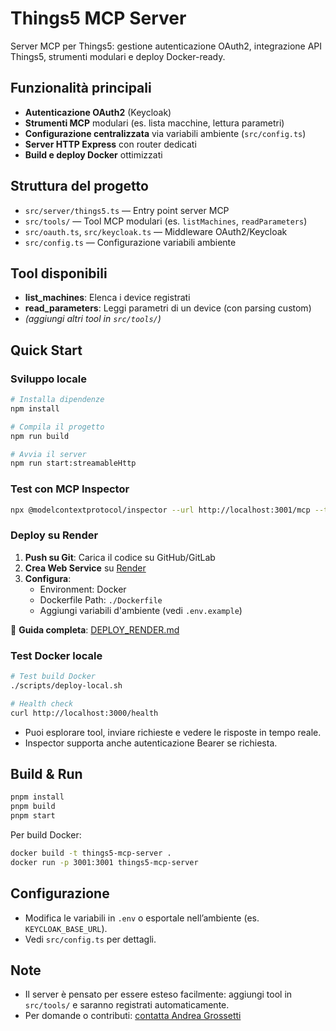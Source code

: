 # Things5 MCP Server

Server MCP per Things5: gestione autenticazione OAuth2, integrazione API Things5, strumenti modulari e deploy Docker-ready.

## Funzionalità principali
- **Autenticazione OAuth2** (Keycloak)
- **Strumenti MCP** modulari (es. lista macchine, lettura parametri)
- **Configurazione centralizzata** via variabili ambiente (`src/config.ts`)
- **Server HTTP Express** con router dedicati
- **Build e deploy Docker** ottimizzati

## Struttura del progetto
- `src/server/things5.ts` — Entry point server MCP
- `src/tools/` — Tool MCP modulari (es. `listMachines`, `readParameters`)
- `src/oauth.ts`, `src/keycloak.ts` — Middleware OAuth2/Keycloak
- `src/config.ts` — Configurazione variabili ambiente

## Tool disponibili
- **list_machines**: Elenca i device registrati
- **read_parameters**: Leggi parametri di un device (con parsing custom)
- *(aggiungi altri tool in `src/tools/`)*

## Quick Start

### Sviluppo locale
```bash
# Installa dipendenze
npm install

# Compila il progetto
npm run build

# Avvia il server
npm run start:streamableHttp
```

### Test con MCP Inspector
```bash
npx @modelcontextprotocol/inspector --url http://localhost:3001/mcp --transport streamable-http
```

### Deploy su Render

1. **Push su Git**: Carica il codice su GitHub/GitLab
2. **Crea Web Service** su [Render](https://dashboard.render.com)
3. **Configura**:
   - Environment: Docker
   - Dockerfile Path: `./Dockerfile`
   - Aggiungi variabili d'ambiente (vedi `.env.example`)

📖 **Guida completa**: [DEPLOY_RENDER.md](./DEPLOY_RENDER.md)

### Test Docker locale
```bash
# Test build Docker
./scripts/deploy-local.sh

# Health check
curl http://localhost:3000/health
```

- Puoi esplorare tool, inviare richieste e vedere le risposte in tempo reale.
- Inspector supporta anche autenticazione Bearer se richiesta.

## Build & Run

```sh
pnpm install
pnpm build
pnpm start
```

Per build Docker:
```sh
docker build -t things5-mcp-server .
docker run -p 3001:3001 things5-mcp-server
```

## Configurazione
- Modifica le variabili in `.env` o esportale nell’ambiente (es. `KEYCLOAK_BASE_URL`).
- Vedi `src/config.ts` per dettagli.

## Note
- Il server è pensato per essere esteso facilmente: aggiungi tool in `src/tools/` e saranno registrati automaticamente.
- Per domande o contributi: [contatta Andrea Grossetti](mailto:andrea@visup.it)
